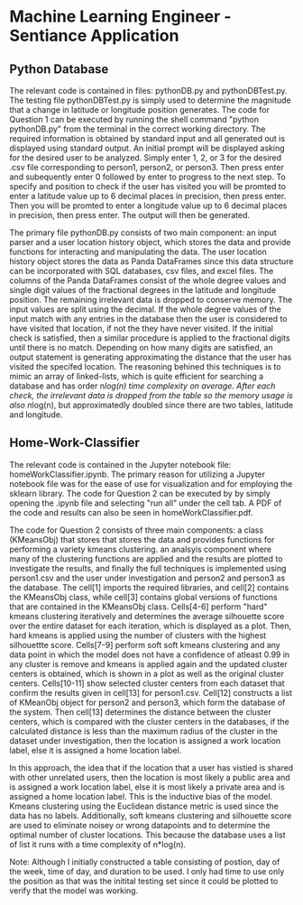 # Machine Learning Engineer - Sentiance Application

## Python Database

The relevant code is contained in files: pythonDB.py and pythonDBTest.py. The testing file pythonDBTest.py
is simply used to determine the magnitude that a change in latitude or longitude position generates. 
The code for Question 1 can be executed by running the shell command "python pythonDB.py" from the
terminal in the correct working directory. The required information is obtained by standard input and
all generated out is displayed using standard output. An initial prompt will be displayed asking for 
the desired user to be analyzed. Simply enter 1, 2, or 3 for the desired .csv file corresponding to 
person1, person2, or person3. Then press enter and subequently enter 0 followed by enter to progress 
to the next step. To specify and position to check if the user has visited you will be promted to enter 
a latitude value up to 6 decimal places in precision, then press enter. Then you will be promted to enter 
a longitude value up to 6 decimal places in precision, then press enter. The output will then be generated.

The primary file pythonDB.py consists of two main component: an input parser and a user location history
object, which stores the data and provide functions for interacting and manipulating the data. The user 
location history object stores the data as Panda DataFrames since this data structure can be incorporated 
with SQL databases, csv files, and excel files. The columns of the Panda DataFrames consist of the whole 
degree values and single digit values of the fractional degrees in the latitude and longitude position. 
The remaining irrelevant data is dropped to conserve memory. The input values are split using the decimal. 
If the whole degree values of the input match with any entries in the database then the user is considered 
to have visited that location, if not the they have never visited. If the initial check is satisfied, then 
a similar procedure is applied to the fractional digits until there is no match. Depending on how many digits 
are satisfied, an output statement is generating approximating the distance that the user has visited the 
specifed location. The reasoning behined this techniques is to mimic an array of linked-lists, which is quite 
efficient for searching a database and has order n*log(n) time complexity on average. After each check, the 
irrelevant data is dropped from the table so the memory usage is also n*log(n), but approximatedly doubled 
since there are two tables, latitude and longitude.

## Home-Work-Classifier

The relevant code is contained in the Jupyter notebook file: homeWorkClassifier.ipynb. The primary reason 
for utilizing a Jupyter notebook file was for the ease of use for visualization and for employing the sklearn 
library. The code for Question 2 can be executed by by simply opening the .ipynb file and selecting "run all" 
under the cell tab. A PDF of the code and results can also be seen in homeWorkClassifier.pdf.

The code for Question 2 consists of three main components: a class (KMeansObj) that stores that stores the 
data and provides functions for performing a variety kmeans clustering. an analsyis component where many 
of the clustering functions are applied and the results are plotted to investigate the results, and finally
the full techniques is implemented using person1.csv and the user under investigation and person2 and person3
as the database. The cell[1] imports the required libraries, and cell[2] contains the KMeansObj class, while
cell[3] contains global versions of functions that are contained in the KMeansObj class. Cells[4-6] perform
"hard" kmeans clustering iteratively and determines the average silhouette score over the entire dataset for 
each iteration, which is displayed as a plot. Then, hard kmeans is applied using the number of clusters with 
the highest silhouettte score. Cells[7-9] perform soft soft kmeans clustering and any data point in which the 
model does not have a confidence of atleast 0.99 in any cluster is remove and kmeans is applied again and the 
updated cluster centers is obtained, which is shown in a plot as well as the original cluster centers. 
Cells[10-11] show selected cluster centers from each dataset that confirm the results given in cell[13] for 
person1.csv. Cell[12] constructs a list of KMeanObj object for person2 and person3, which form the database 
of the system. Then cell[13] determines the distance between the cluster centers, which is compared with the 
cluster centers in the databases, if the calculated distance is less than the maximum radius of the cluster in 
the dataset under investigation, then the location is assigned a work location label, else it is assigned a 
home location label.

In this approach, the idea that if the location that a user has vistied is shared with other unrelated users,
then the location is most likely a public area and is assigned a work location label, else it is most likely a 
private area and is assigned a home location label. This is the inductive bias of the model. Kmeans clustering 
using the Euclidean distance metric is used since the data has no labels. Additionally, soft kmeans clustering 
and silhouette score are used to eliminate noisey or wrong datapoints and to determine the optimal number of 
cluster locations. This because the database uses a list of list it runs with a time complexity of n*log(n).

Note: Although I initially constructed a table consisting of postion, day of the week, time of day, and 
duration to be used. I only had time to use only the position as that was the initital testing set since it
could be plotted to verify that the model was working.